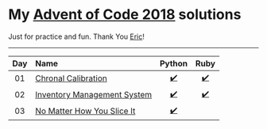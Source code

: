 # My [Advent of Code 2018](http://adventofcode.com/2018) solutions

Just for practice and fun. Thank You [Eric](http://was.tl/)!

---

| Day   | Name                                 | Python                     | Ruby                       |
| :---: | :----------------------------------- | :------------------------: | :------------------------: |
| 01    | [Chronal Calibration][day01]         | [:heavy_check_mark:][py01] | [:heavy_check_mark:][rb01] |
| 02    | [Inventory Management System][day02] | [:heavy_check_mark:][py02] | [:heavy_check_mark:][rb02] |
| 03    | [No Matter How You Slice It][day03]  | [:heavy_check_mark:][py03] |                            |

[py01]: ./01/solution.py
[py02]: ./02/solution.py
[py03]: ./03/solution.py

[rb01]: ./01/solution.rb
[rb02]: ./02/solution.rb

[day01]: https://adventofcode.com/2018/day/1
[day02]: https://adventofcode.com/2018/day/2
[day03]: https://adventofcode.com/2018/day/3
[day04]: https://adventofcode.com/2018/day/4
[day05]: https://adventofcode.com/2018/day/5
[day06]: https://adventofcode.com/2018/day/6
[day07]: https://adventofcode.com/2018/day/7
[day08]: https://adventofcode.com/2018/day/8
[day09]: https://adventofcode.com/2018/day/9
[day10]: https://adventofcode.com/2018/day/10
[day11]: https://adventofcode.com/2018/day/11
[day12]: https://adventofcode.com/2018/day/12
[day13]: https://adventofcode.com/2018/day/13
[day14]: https://adventofcode.com/2018/day/14
[day15]: https://adventofcode.com/2018/day/15
[day16]: https://adventofcode.com/2018/day/16
[day17]: https://adventofcode.com/2018/day/17
[day18]: https://adventofcode.com/2018/day/18
[day19]: https://adventofcode.com/2018/day/19
[day20]: https://adventofcode.com/2018/day/20
[day21]: https://adventofcode.com/2018/day/21
[day22]: https://adventofcode.com/2018/day/22
[day23]: https://adventofcode.com/2018/day/23
[day24]: https://adventofcode.com/2018/day/24
[day25]: https://adventofcode.com/2018/day/25